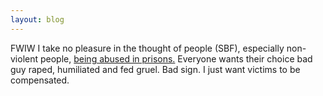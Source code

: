 ```yaml
---
layout: blog
---
```


FWIW I take no pleasure in the thought of people (SBF), especially non-violent people, [being abused in prisons.](https://twitter.com/LayahHeilpern/status/1603860468023582720) Everyone wants their choice bad guy raped, humiliated and fed gruel. Bad sign. I just want victims to be compensated.
